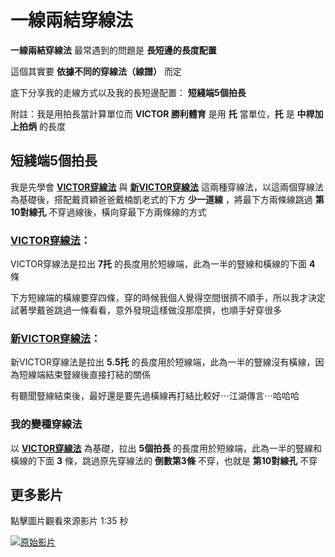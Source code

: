 # 一線兩結穿線法
**一線兩結穿線法** 最常遇到的問題是 **長短邊的長度配置**

這個其實要 **依據不同的穿線法（線譜）** 而定

底下分享我的走線方式以及我的長短邊配置： **短綫端5個拍長**

附註：我是用拍長當計算單位而 **VICTOR 勝利體育** 是用 **托** 當單位，**托** 是 **中桿加上拍炳** 的長度

## **短綫端5個拍長**
我是先學會 [**VICTOR穿線法**](https://www.victorsport.com.tw/badmintonaz/1393) 與 [**新VICTOR穿線法**](https://www.victorsport.com.tw/badmintonaz/11348) 這兩種穿線法，以這兩個穿線法為基礎後，搭配戴資穎爸爸戴楠凱老式的下方 **少一道線** ，將最下方兩條線跳過 **第10對線孔** 不穿過線後，橫向穿最下方兩條線的方式

### [**VICTOR穿線法**](https://www.victorsport.com.tw/badmintonaz/1393)：
VICTOR穿線法是拉出 **7托** 的長度用於短線端，此為一半的豎線和橫線的下面 **4** 條

下方短線端的橫線要穿四條，穿的時候我個人覺得空間很擠不順手，所以我才決定試著學戴爸跳過一條看看，意外發現這樣做沒那麼擠，也順手好穿很多

### [**新VICTOR穿線法**](https://www.victorsport.com.tw/badmintonaz/11348)：
新VICTOR穿線法是拉出 **5.5托** 的長度用於短線端，此為一半的豎線沒有橫線，因為短線端結束豎線後直接打結的關係

有聽聞豎線結束後，最好還是要先過橫線再打結比較好⋯江湖傳言⋯哈哈哈

### 我的變種穿線法
以 [**VICTOR穿線法**](https://www.victorsport.com.tw/badmintonaz/1393) 為基礎，拉出 **5個拍長** 的長度用於短線端，此為一半的豎線和橫線的下面 **3** 條，跳過原先穿線法的 **倒數第3條** 不穿，也就是 **第10對線孔** 不穿

## 更多影片 

點擊圖片觀看來源影片 1:35 秒

[![原始影片](stringing-method.png)](https://youtu.be/oU7tfgaCS7w?t=95s)

